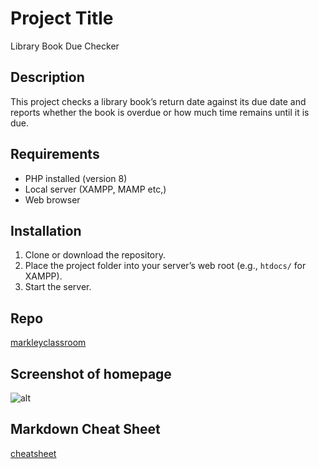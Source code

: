 # Project Title
Library Book Due Checker

## Description
This project checks a library book’s return date against its due date and reports whether the book is overdue or how much time remains until it is due.

## Requirements
- PHP installed (version 8)
- Local server (XAMPP, MAMP etc,)
- Web browser

## Installation
1. Clone or download the repository.
2. Place the project folder into your server’s web root (e.g., `htdocs/` for XAMPP).
3. Start the server.

## Repo
[markleyclassroom](https://github.com/wg0996425/slots.git)

## Screenshot of homepage
![alt](slotsOutput.png)
## Markdown Cheat Sheet
[cheatsheet](https://www.markdownguide.org/cheat-sheet/)